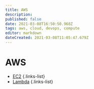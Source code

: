 ```yaml
---
title: AWS
description: 
published: false
date: 2021-03-08T16:50:50.968Z
tags: aws, cloud, devops, compute
editor: markdown
dateCreated: 2021-03-08T11:05:47.679Z
---
```


# AWS
- [EC2](/training/aws/ec2)
{.links-list}
- [Lambda](/training/aws/lambda)
{.links-list}